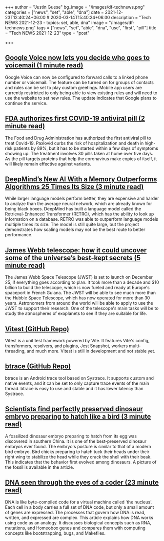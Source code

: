 +++
author = "Justin Guese"
bg_image = "/images/df-technews.png"
categories = ["news", "set", "able", "dna"]
date = 2021-12-23T12:40:24+06:00 # 2020-03-14T15:40:24+06:00
description = "Tech NEWS 2021-12-23 - topics: set, able, dna"
image = "/images/df-technews.png"
tags = ["news", "set", "able", "dna", "use", "first", "pill"]
title = "Tech NEWS 2021-12-23"
type = "post"

+++

## [Google Voice now lets you decide who goes to voicemail (1 minute read)](https://www.engadget.com/google-voice-call-forwarding-rules-225024826.html)

Google Voice can now be configured to forward calls to a linked phone number or voicemail. The feature can be turned on for groups of contacts and rules can be set to play custom greetings. Mobile app users are currently restricted to only being able to view existing rules and will need to use the website to set new rules. The update indicates that Google plans to continue the service.

## [FDA authorizes first COVID-19 antiviral pill (2 minute read)](https://www.theverge.com/2021/12/22/22810371/pfizer-merck-paxlovid-covid-antiviral-fda-authorization-omicron)

The Food and Drug Administration has authorized the first antiviral pill to treat Covid-19. Paxlovid curbs the risk of hospitalization and death in high-risk patients by 89%, but it has to be started within a few days of symptoms showing up. The treatment involves 30 pills taken at home over five days. As the pill targets proteins that help the coronavirus make copies of itself, it will likely remain effective against variants.

## [DeepMind’s New AI With a Memory Outperforms Algorithms 25 Times Its Size (3 minute read)](https://singularityhub.com/2021/12/20/biggers-not-always-better-deepminds-new-language-ai-is-small-but-mighty/)

While larger language models perform better, they are expensive and harder to analyze than the average neural network, which are already known for being black boxes. DeepMind has built a language model called the Retrieval-Enhanced Transformer (RETRO), which has the ability to look up information on a database. RETRO was able to outperform language models multiple times its size. The model is still quite large, but the project demonstrates how scaling models may not be the best route to better performance.

## [James Webb telescope: how it could uncover some of the universe’s best-kept secrets (5 minute read)](https://theconversation.com/james-webb-telescope-how-it-could-uncover-some-of-the-universes-best-kept-secrets-173717)

The James Webb Space Telescope (JWST) is set to launch on December 25, if everything goes according to plan. It took more than a decade and $10 billion to build the telescope, which is now fueled and ready at Europe's spaceport in French Guiana. The JWST will be able to see much more than the Hubble Space Telescope, which has now operated for more than 30 years. Astronomers from around the world will be able to apply to use the JWST to support their research. One of the telescope's main tasks will be to study the atmospheres of exoplanets to see if they are suitable for life.

## [Vitest (GitHub Repo)](https://github.com/vitest-dev/vitest)

Vitest is a unit test framework powered by Vite. It features Vite's config, transformers, resolvers, and plugins, Jest Snapshot, workers multi-threading, and much more. Vitest is still in development and not stable yet.

## [btrace (GitHub Repo)](https://github.com/bytedance/btrace)

btrace is an Android trace tool based on Systrace. It supports custom and native events, and it can be set to only capture trace events of the main thread. btrace is easy to use and stable and it has lower latency than Systrace.

## [Scientists find perfectly preserved dinosaur embryo preparing to hatch like a bird (3 minute read)](https://www.theguardian.com/science/2021/dec/21/scientists-find-perfectly-preserved-dinosaur-embryo-preparing-to-hatch-like-a-bird)

A fossilized dinosaur embryo preparing to hatch from its egg was discovered in southern China. It is one of the best-preserved dinosaur embryos ever found. The embryo's posture is similar to that of a modern bird embryo. Bird chicks preparing to hatch tuck their heads under their right wing to stabilize the head while they crack the shell with their beak. This indicates that the behavior first evolved among dinosaurs. A picture of the fossil is available in the article.

## [DNA seen through the eyes of a coder (23 minute read)](https://berthub.eu/articles/posts/amazing-dna/)

DNA is like byte-compiled code for a virtual machine called 'the nucleus'. Each cell in a body carries a full set of DNA code, but only a small amount of genes are expressed. The processes that govern how DNA is read, written, and expressed are complex. This article explains how DNA works using code as an analogy. It discusses biological concepts such as RNA, mutations, and Homeobox genes and compares them with computing concepts like bootstrapping, bugs, and Makefiles.

